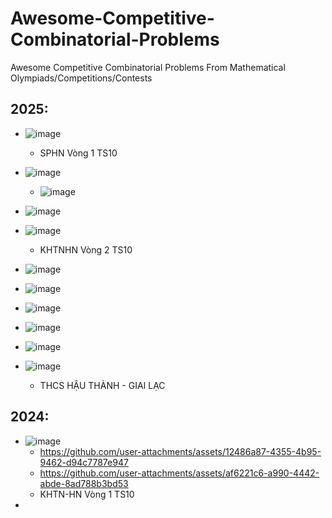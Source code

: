 # Awesome-Competitive-Combinatorial-Problems
Awesome Competitive Combinatorial Problems From Mathematical Olympiads/Competitions/Contests

## 2025:
* ![image](https://github.com/user-attachments/assets/774dd505-653c-4631-bc12-2990c418f138)
  * SPHN Vòng 1 TS10
* ![image](https://github.com/user-attachments/assets/e10d34be-4ac2-4bbd-9b35-2963195651d6)
  * ![image](https://github.com/user-attachments/assets/54aa6777-fe60-4dd8-b1b8-381ae2c2c59d)

* ![image](https://github.com/user-attachments/assets/72d94a3f-5df5-4ccd-ba06-08c264b4cc6a)

* ![image](https://github.com/user-attachments/assets/436a923e-c8f0-4058-9752-9aa95837e4b6)
  * KHTNHN Vòng 2 TS10

* ![image](https://github.com/user-attachments/assets/6f6e0333-b58e-4d2c-ba00-060196dafcb0)

* ![image](https://github.com/user-attachments/assets/c842e678-3654-4313-a530-17528c52edc3)

* ![image](https://github.com/user-attachments/assets/ee644c71-6a38-4f47-8211-5139d3eb3d11)

* ![image](https://github.com/user-attachments/assets/e7f3fdb4-a32a-456e-93bc-0cd7de6aaf94)

* ![image](https://github.com/user-attachments/assets/3709f5fa-f8fe-488a-9cb6-b30e0827135b)

* ![image](https://github.com/user-attachments/assets/61d8794e-477b-4b27-be24-fb9fdbfb258f)
  * THCS HẬU THÀNH - GIAI LẠC


## 2024:
* ![image](https://github.com/user-attachments/assets/62655995-4a8e-491d-a04d-e771a9f07b7a)
  * https://github.com/user-attachments/assets/12486a87-4355-4b95-9462-d94c7787e947
  * https://github.com/user-attachments/assets/af6221c6-a990-4442-abde-8ad788b3bd53
  * KHTN-HN Vòng 1 TS10
* 




